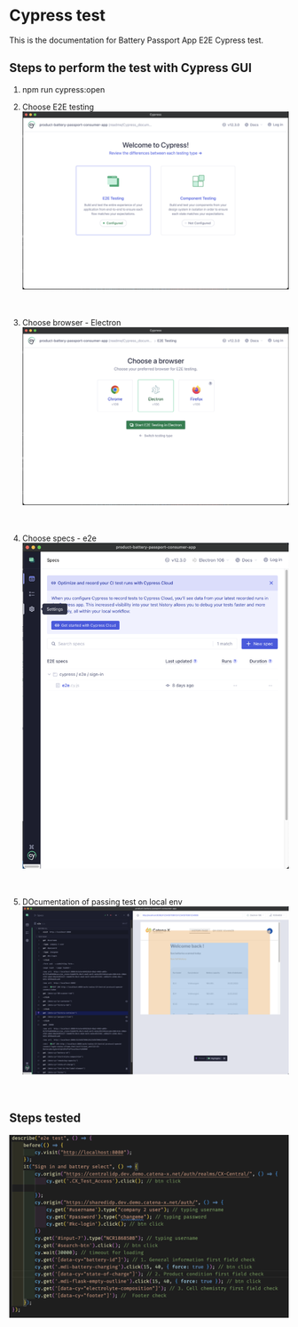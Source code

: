 <!--
  Catena-X - Product Passport Consumer Application

  Copyright (c) 2022, 2023 BASF SE, BMW AG, Henkel AG & Co. KGaA

  See the NOTICE file(s) distributed with this work for additional
  information regarding copyright ownership.

  This program and the accompanying materials are made available under the
  terms of the Apache License, Version 2.0 which is available at
  https://www.apache.org/licenses/LICENSE-2.0.

  Unless required by applicable law or agreed to in writing, software
  distributed under the License is distributed on an "AS IS" BASIS
  WITHOUT WARRANTIES OR CONDITIONS OF ANY KIND,
  either express or implied. See the
  License for the specific language govern in permissions and limitations
  under the License.

  SPDX-License-Identifier: Apache-2.0
-->

# Cypress test

This is the documentation for Battery Passport App E2E Cypress test.

## Steps to perform the test with Cypress GUI

1. npm run cypress:open
2. Choose E2E testing
   ![GUI-start](./GUI-start.png)  
   </br></br>

3. Choose browser - Electron
   ![GUI-browser](./GUI-browser.png)  
   </br></br>

4. Choose specs - e2e
   ![GUI-specs](./GUI-specs.png)  
   </br></br>

5. DOcumentation of passing test on local env
   ![GUI-passing](./GUI-passing.png)  
   </br></br>

## Steps tested

![test](./test2.png)  
</br></br>
